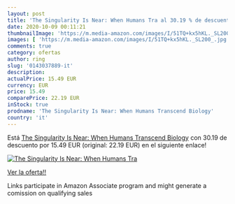 ```yaml
---
layout: post
title: 'The Singularity Is Near: When Humans Tra al 30.19 % de descuento'
date: 2020-10-09 00:11:21
thumbnailImage: 'https://m.media-amazon.com/images/I/51TQ+kx5hKL._SL200_.jpg'
images: [ 'https://m.media-amazon.com/images/I/51TQ+kx5hKL._SL200_.jpg' ]
comments: true
category: ofertas
author: ring
slug: '0143037889-it'
description:
actualPrice: 15.49 EUR
currency: EUR
price: 15.49
comparePrice: 22.19 EUR
inStock: true
prodname: 'The Singularity Is Near: When Humans Transcend Biology'
country: 'it'
---
```


Está [The Singularity Is Near: When Humans Transcend Biology](https://www.amazon.it/dp/0143037889/?tag=tolees00-21) con 30.19 de descuento por 15.49 EUR (original: 22.19 EUR) en el siguiente enlace!

[![The Singularity Is Near: When Humans Tra](https://m.media-amazon.com/images/I/51TQ+kx5hKL._SL200_.jpg)](https://www.amazon.it/dp/0143037889/?tag=tolees00-21)

[Ver la oferta!!](https://www.amazon.it/dp/0143037889/?tag=tolees00-21)

Links participate in Amazon Associate program and might generate a comission on qualifying sales


